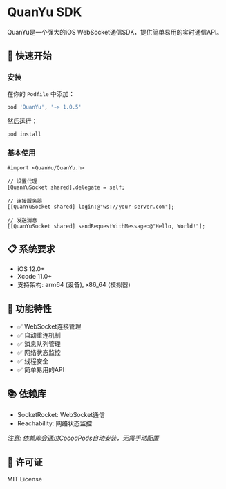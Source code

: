 # QuanYu SDK

QuanYu是一个强大的iOS WebSocket通信SDK，提供简单易用的实时通信API。

## 🚀 快速开始

### 安装

在你的 `Podfile` 中添加：

```ruby
pod 'QuanYu', '~> 1.0.5'
```

然后运行：

```bash
pod install
```

### 基本使用

```objc
#import <QuanYu/QuanYu.h>

// 设置代理
[QuanYuSocket shared].delegate = self;

// 连接服务器
[[QuanYuSocket shared] login:@"ws://your-server.com"];

// 发送消息
[[QuanYuSocket shared] sendRequestWithMessage:@"Hello, World!"];
```

## 📋 系统要求

- iOS 12.0+
- Xcode 11.0+
- 支持架构: arm64 (设备), x86_64 (模拟器)

## 🔧 功能特性

- ✅ WebSocket连接管理
- ✅ 自动重连机制
- ✅ 消息队列管理
- ✅ 网络状态监控
- ✅ 线程安全
- ✅ 简单易用的API

## 📚 依赖库

- SocketRocket: WebSocket通信
- Reachability: 网络状态监控

*注意: 依赖库会通过CocoaPods自动安装，无需手动配置*

## 📄 许可证

MIT License

